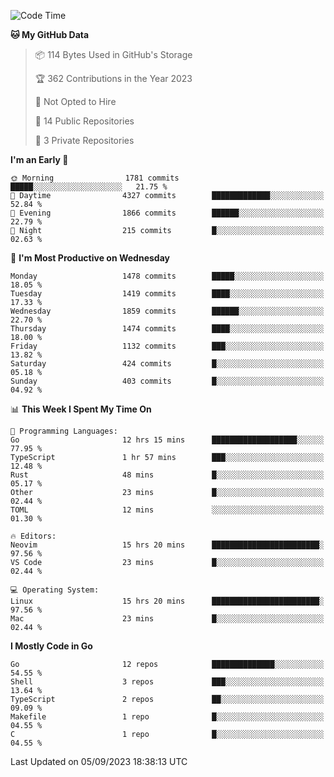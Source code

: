 <!--START_SECTION:waka-->
![Code Time](http://img.shields.io/badge/Code%20Time-141%20hrs%2033%20mins-blue)

**🐱 My GitHub Data** 

> 📦 114 Bytes Used in GitHub's Storage 
 > 
> 🏆 362 Contributions in the Year 2023
 > 
> 🚫 Not Opted to Hire
 > 
> 📜 14 Public Repositories 
 > 
> 🔑 3 Private Repositories 
 > 
**I'm an Early 🐤** 

```text
🌞 Morning                1781 commits        █████░░░░░░░░░░░░░░░░░░░░   21.75 % 
🌆 Daytime                4327 commits        █████████████░░░░░░░░░░░░   52.84 % 
🌃 Evening                1866 commits        ██████░░░░░░░░░░░░░░░░░░░   22.79 % 
🌙 Night                  215 commits         █░░░░░░░░░░░░░░░░░░░░░░░░   02.63 % 
```
📅 **I'm Most Productive on Wednesday** 

```text
Monday                   1478 commits        █████░░░░░░░░░░░░░░░░░░░░   18.05 % 
Tuesday                  1419 commits        ████░░░░░░░░░░░░░░░░░░░░░   17.33 % 
Wednesday                1859 commits        ██████░░░░░░░░░░░░░░░░░░░   22.70 % 
Thursday                 1474 commits        ████░░░░░░░░░░░░░░░░░░░░░   18.00 % 
Friday                   1132 commits        ███░░░░░░░░░░░░░░░░░░░░░░   13.82 % 
Saturday                 424 commits         █░░░░░░░░░░░░░░░░░░░░░░░░   05.18 % 
Sunday                   403 commits         █░░░░░░░░░░░░░░░░░░░░░░░░   04.92 % 
```


📊 **This Week I Spent My Time On** 

```text
💬 Programming Languages: 
Go                       12 hrs 15 mins      ███████████████████░░░░░░   77.95 % 
TypeScript               1 hr 57 mins        ███░░░░░░░░░░░░░░░░░░░░░░   12.48 % 
Rust                     48 mins             █░░░░░░░░░░░░░░░░░░░░░░░░   05.17 % 
Other                    23 mins             █░░░░░░░░░░░░░░░░░░░░░░░░   02.44 % 
TOML                     12 mins             ░░░░░░░░░░░░░░░░░░░░░░░░░   01.30 % 

🔥 Editors: 
Neovim                   15 hrs 20 mins      ████████████████████████░   97.56 % 
VS Code                  23 mins             █░░░░░░░░░░░░░░░░░░░░░░░░   02.44 % 

💻 Operating System: 
Linux                    15 hrs 20 mins      ████████████████████████░   97.56 % 
Mac                      23 mins             █░░░░░░░░░░░░░░░░░░░░░░░░   02.44 % 
```

**I Mostly Code in Go** 

```text
Go                       12 repos            ██████████████░░░░░░░░░░░   54.55 % 
Shell                    3 repos             ███░░░░░░░░░░░░░░░░░░░░░░   13.64 % 
TypeScript               2 repos             ██░░░░░░░░░░░░░░░░░░░░░░░   09.09 % 
Makefile                 1 repo              █░░░░░░░░░░░░░░░░░░░░░░░░   04.55 % 
C                        1 repo              █░░░░░░░░░░░░░░░░░░░░░░░░   04.55 % 
```




 Last Updated on 05/09/2023 18:38:13 UTC
<!--END_SECTION:waka-->
